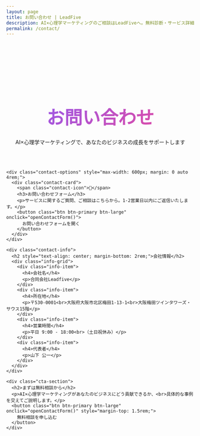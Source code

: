 ```yaml
---
layout: page
title: お問い合わせ | LeadFive
description: AI×心理学マーケティングのご相談はLeadFiveへ。無料診断・サービス詳細についてお気軽にお問い合わせください。
permalink: /contact/
---
```


<style>
.contact-page {
  padding: 6rem 0;
  min-height: 80vh;
}

.contact-header {
  text-align: center;
  margin-bottom: 4rem;
}

.contact-header h1 {
  font-size: 3rem;
  margin-bottom: 1.5rem;
  background: linear-gradient(135deg, #8b5cf6, #ec4899);
  -webkit-background-clip: text;
  -webkit-text-fill-color: transparent;
  background-clip: text;
}

.contact-options {
  display: grid;
  grid-template-columns: repeat(auto-fit, minmax(300px, 1fr));
  gap: 2rem;
  max-width: 1000px;
  margin: 0 auto 4rem;
}

.contact-card {
  background: rgba(255, 255, 255, 0.05);
  border: 2px solid rgba(139, 92, 246, 0.2);
  border-radius: 15px;
  padding: 2.5rem;
  text-align: center;
  transition: all 0.3s ease;
}

.contact-card:hover {
  transform: translateY(-5px);
  border-color: rgba(139, 92, 246, 0.5);
  box-shadow: 0 10px 30px rgba(139, 92, 246, 0.2);
}

.contact-icon {
  font-size: 3rem;
  margin-bottom: 1.5rem;
  display: block;
}

.contact-card h3 {
  font-size: 1.5rem;
  margin-bottom: 1rem;
  color: #fff;
}

.contact-card p {
  color: #9ca3af;
  margin-bottom: 1.5rem;
  line-height: 1.6;
}

.contact-info {
  background: rgba(255, 255, 255, 0.03);
  padding: 3rem;
  border-radius: 20px;
  max-width: 800px;
  margin: 0 auto;
}

.info-grid {
  display: grid;
  grid-template-columns: repeat(auto-fit, minmax(250px, 1fr));
  gap: 2rem;
  margin-top: 2rem;
}

.info-item {
  text-align: center;
}

.info-item h4 {
  color: #8b5cf6;
  margin-bottom: 0.5rem;
}

.cta-section {
  text-align: center;
  margin-top: 4rem;
  padding: 3rem;
  background: linear-gradient(135deg, rgba(139, 92, 246, 0.1), rgba(236, 72, 153, 0.1));
  border-radius: 20px;
}

@media (max-width: 768px) {
  .contact-header h1 {
    font-size: 2rem;
  }
  
  .contact-options {
    grid-template-columns: 1fr;
  }
}
</style>

<div class="contact-page">
  <div class="container">
    <div class="contact-header">
      <h1>お問い合わせ</h1>
      <p>AI×心理学マーケティングで、あなたのビジネスの成長をサポートします</p>
    </div>

    <div class="contact-options" style="max-width: 600px; margin: 0 auto 4rem;">
      <div class="contact-card">
        <span class="contact-icon">💬</span>
        <h3>お問い合わせフォーム</h3>
        <p>サービスに関するご質問、ご相談はこちらから。1-2営業日以内にご返信いたします。</p>
        <button class="btn btn-primary btn-large" onclick="openContactForm()">
          お問い合わせフォームを開く
        </button>
      </div>
    </div>

    <div class="contact-info">
      <h2 style="text-align: center; margin-bottom: 2rem;">会社情報</h2>
      <div class="info-grid">
        <div class="info-item">
          <h4>会社名</h4>
          <p>合同会社Leadfive</p>
        </div>
        <div class="info-item">
          <h4>所在地</h4>
          <p>〒530-0001<br>大阪府大阪市北区梅田1-13-1<br>大阪梅田ツインタワーズ・サウス15階</p>
        </div>
        <div class="info-item">
          <h4>営業時間</h4>
          <p>平日 9:00 - 18:00<br>（土日祝休み）</p>
        </div>
        <div class="info-item">
          <h4>代表者</h4>
          <p>山下 公一</p>
        </div>
      </div>
    </div>

    <div class="cta-section">
      <h2>まずは無料相談から</h2>
      <p>AI×心理学マーケティングがあなたのビジネスにどう貢献できるか、<br>具体的な事例を交えてご説明します。</p>
      <button class="btn btn-primary btn-large" onclick="openContactForm()" style="margin-top: 1.5rem;">
        無料相談を申し込む
      </button>
    </div>
  </div>
</div>